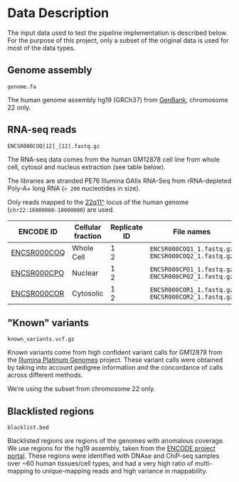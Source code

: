 # Data Description

The input data used to test the pipeline implementation is described below. For the purpose of this project, only a subset of the original data is used for most of the data types.

## Genome assembly

`genome.fa`

The human genome assembly hg19 (GRCh37) from [GenBank](https://www.ncbi.nlm.nih.gov/assembly/GCA_000001405.1), chromosome 22 only.

## RNA-seq reads

`ENCSR000COQ[12]_[12].fastq.gz`

The RNA-seq data comes from the human GM12878 cell line from whole cell, cytosol and nucleus extraction (see table below).

The libraries are stranded PE76 Illumina GAIIx RNA-Seq from rRNA-depleted Poly-A+ long RNA (`> 200` nucleotides in size).

Only reads mapped to the [22q11^](http://genome-euro.ucsc.edu/cgi-bin/hgTracks?db=hg19&lastVirtModeType=default&lastVirtModeExtraState=&virtModeType=default&virtMode=0&nonVirtPosition=&position=chr22%3A14700001-25900000&hgsid=221945779_QucOFSFGagd1cn9uVki0TFjrxSBU) locus of the human genome (`chr22:16000000-18000000`) are used.

| ENCODE ID                                                             | Cellular fraction | Replicate ID | File names                                             |                                                        |
| --------------------------------------------------------------------- | ----------------- | ------------ | ------------------------------------------------------ | ------------------------------------------------------ |
| [ENCSR000COQ](https://www.encodeproject.org/experiments/ENCSR000COQ/) | Whole Cell        | 1<br>2       | `ENCSR000COQ1_1.fastq.gz`<br>`ENCSR000COQ2_1.fastq.gz` | `ENCSR000COQ1_2.fastq.gz`<br>`ENCSR000COQ2_2.fastq.gz` |
| [ENCSR000CPO](https://www.encodeproject.org/experiments/ENCSR000CPO/) | Nuclear           | 1<br>2       | `ENCSR000CPO1_1.fastq.gz`<br>`ENCSR000CPO2_1.fastq.gz` | `ENCSR000CPO1_2.fastq.gz`<br>`ENCSR000CPO2_2.fastq.gz` |
| [ENCSR000COR](https://www.encodeproject.org/experiments/ENCSR000COR/) | Cytosolic         | 1<br>2       | `ENCSR000COR1_1.fastq.gz`<br>`ENCSR000COR2_1.fastq.gz` | `ENCSR000COR1_1.fastq.gz`<br>`ENCSR000COR2_1.fastq.gz` |

## "Known" variants

`known_variants.vcf.gz`

Known variants come from high confident variant calls for GM12878 from the [Illumina Platinum Genomes](https://www.illumina.com/platinumgenomes.html) project. These variant calls were obtained by taking into account pedigree information and the concordance of calls across different methods.

We’re using the subset from chromosome 22 only.

## Blacklisted regions

`blacklist.bed`

Blacklisted regions are regions of the genomes with anomalous coverage. We use regions for the hg19 assembly, taken from the [ENCODE project portal](https://www.encodeproject.org/annotations/ENCSR636HFF/). These regions were identified with DNAse and ChiP-seq samples over ~60 human tissues/cell types, and had a very high ratio of multi-mapping to unique-mapping reads and high variance in mappability.
